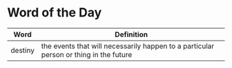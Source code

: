 # Word of the Day

|Word|Definition|
|---|---|
|destiny|the events that will necessarily happen to a particular person or thing in the future|